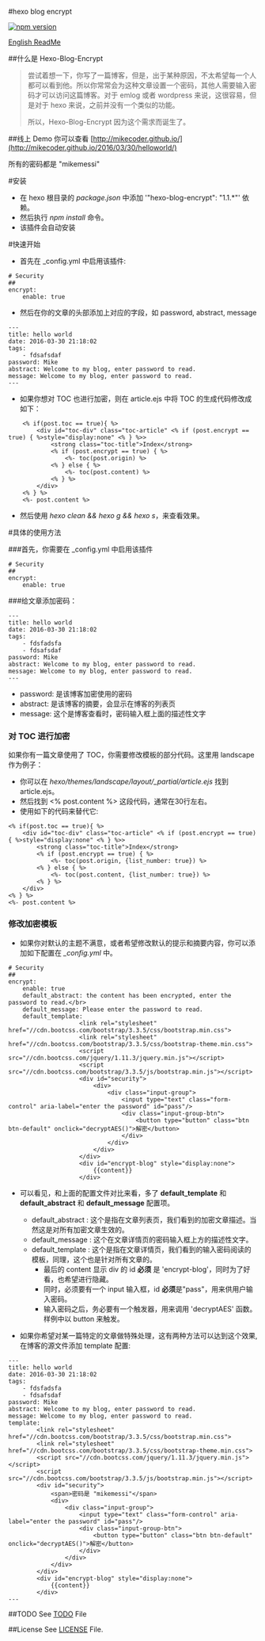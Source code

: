 #hexo blog encrypt

[![npm version](https://badge.fury.io/js/hexo-blog-encrypt.svg)](https://badge.fury.io/js/hexo-blog-encrypt)

[English ReadMe](./ReadMe.md)

##什么是 Hexo-Blog-Encrypt
> 尝试着想一下，你写了一篇博客，但是，出于某种原因，不太希望每一个人都可以看到他。所以你常常会为这种文章设置一个密码，其他人需要输入密码才可以访问这篇博客。对于 emlog 或者 wordpress 来说，这很容易，但是对于 hexo 来说，之前并没有一个类似的功能。
>
> 所以，Hexo-Blog-Encrypt 因为这个需求而诞生了。

##线上 Demo
你可以查看 [http://mikecoder.github.io/](http://mikecoder.github.io/2016/03/30/helloworld/)

所有的密码都是 "mikemessi"

#安装
+ 在 hexo 根目录的 *package.json* 中添加 '"hexo-blog-encrypt": "1.1.\*"' 依赖。
+ 然后执行 *npm install* 命令。
+ 该插件会自动安装


#快速开始
+ 首先在 _config.yml 中启用该插件:

```
# Security
##
encrypt:
    enable: true
```

+ 然后在你的文章的头部添加上对应的字段，如 password, abstract, message

```
---
title: hello world
date: 2016-03-30 21:18:02
tags:
    - fdsafsdaf
password: Mike
abstract: Welcome to my blog, enter password to read.
message: Welcome to my blog, enter password to read.
---
```

+ 如果你想对 TOC 也进行加密，则在 article.ejs 中将 TOC 的生成代码修改成如下：

```
    <% if(post.toc == true){ %>
        <div id="toc-div" class="toc-article" <% if (post.encrypt == true) { %>style="display:none" <% } %>>
            <strong class="toc-title">Index</strong>
            <% if (post.encrypt == true) { %>
                <%- toc(post.origin) %>
            <% } else { %>
                <%- toc(post.content) %>
            <% } %>
        </div>
    <% } %>
    <%- post.content %>
```

+ 然后使用 *hexo clean && hexo g && hexo s*，来查看效果。


#具体的使用方法

###首先，你需要在 _config.yml 中启用该插件
```
# Security
##
encrypt:
    enable: true
```

###给文章添加密码：
```
---
title: hello world
date: 2016-03-30 21:18:02
tags:
    - fdsfadsfa
    - fdsafsdaf
password: Mike
abstract: Welcome to my blog, enter password to read.
message: Welcome to my blog, enter password to read.
---
```

+ password: 是该博客加密使用的密码
+ abstract: 是该博客的摘要，会显示在博客的列表页
+ message: 这个是博客查看时，密码输入框上面的描述性文字



### 对 TOC 进行加密

如果你有一篇文章使用了 TOC，你需要修改模板的部分代码。这里用 landscape 作为例子：

+ 你可以在 *hexo/themes/landscape/layout/_partial/article.ejs* 找到 article.ejs。
+ 然后找到 <% post.content %> 这段代码，通常在30行左右。
+ 使用如下的代码来替代它:
```
<% if(post.toc == true){ %>
    <div id="toc-div" class="toc-article" <% if (post.encrypt == true) { %>style="display:none" <% } %>>
        <strong class="toc-title">Index</strong>
        <% if (post.encrypt == true) { %>
            <%- toc(post.origin, {list_number: true}) %>
        <% } else { %>
            <%- toc(post.content, {list_number: true}) %>
        <% } %>
    </div>
<% } %>
<%- post.content %>
```

### 修改加密模板

+ 如果你对默认的主题不满意，或者希望修改默认的提示和摘要内容，你可以添加如下配置在 *_config.yml* 中。

```
# Security
##
encrypt:
    enable: true
    default_abstract: the content has been encrypted, enter the password to read.</br>
    default_message: Please enter the password to read.
    default_template:
                    <link rel="stylesheet" href="//cdn.bootcss.com/bootstrap/3.3.5/css/bootstrap.min.css">
                    <link rel="stylesheet" href="//cdn.bootcss.com/bootstrap/3.3.5/css/bootstrap-theme.min.css">
                    <script src="//cdn.bootcss.com/jquery/1.11.3/jquery.min.js"></script>
                    <script src="//cdn.bootcss.com/bootstrap/3.3.5/js/bootstrap.min.js"></script>
                    <div id="security">
                        <div>
                            <div class="input-group">
                                <input type="text" class="form-control" aria-label="enter the password" id="pass"/>
                                <div class="input-group-btn">
                                    <button type="button" class="btn btn-default" onclick="decryptAES()">解密</button>
                                </div>
                            </div>
                        </div>
                    </div>
                    <div id="encrypt-blog" style="display:none">
                        {{content}}
                    </div>
```
+ 可以看见，和上面的配置文件对比来看，多了 **default_template** 和 **default_abstract**  和 **default_message** 配置项。
    + default_abstract : 这个是指在文章列表页，我们看到的加密文章描述。当然这是对所有加密文章生效的。
    + default_message : 这个在文章详情页的密码输入框上方的描述性文字。
    + default_template : 这个是指在文章详情页，我们看到的输入密码阅读的模板，同理，这个也是针对所有文章的。
        + 最后的 content 显示 div 的 id **必须** 是 'encrypt-blog'，同时为了好看，也希望进行隐藏。
        + 同时，必须要有一个 input 输入框，id **必须**是"pass"，用来供用户输入密码。
        + 输入密码之后，务必要有一个触发器，用来调用 'decryptAES' 函数。样例中以 button 来触发。


+ 如果你希望对某一篇特定的文章做特殊处理，这有两种方法可以达到这个效果, 在博客的源文件添加 template 配置:

```
---
title: hello world
date: 2016-03-30 21:18:02
tags:
    - fdsfadsfa
    - fdsafsdaf
password: Mike
abstract: Welcome to my blog, enter password to read.
message: Welcome to my blog, enter password to read.
template:
        <link rel="stylesheet" href="//cdn.bootcss.com/bootstrap/3.3.5/css/bootstrap.min.css">
        <link rel="stylesheet" href="//cdn.bootcss.com/bootstrap/3.3.5/css/bootstrap-theme.min.css">
        <script src="//cdn.bootcss.com/jquery/1.11.3/jquery.min.js"></script>
        <script src="//cdn.bootcss.com/bootstrap/3.3.5/js/bootstrap.min.js"></script>
        <div id="security">
            <span>密码是 "mikemessi"</span>
            <div>
                <div class="input-group">
                    <input type="text" class="form-control" aria-label="enter the password" id="pass"/>
                    <div class="input-group-btn">
                        <button type="button" class="btn btn-default" onclick="decryptAES()">解密</button>
                    </div>
                </div>
            </div>
        </div>
        <div id="encrypt-blog" style="display:none">
            {{content}}
        </div>
---
```

##TODO
See [TODO](./TODO.md) File

##License
See [LICENSE](./LICENSE) File.
